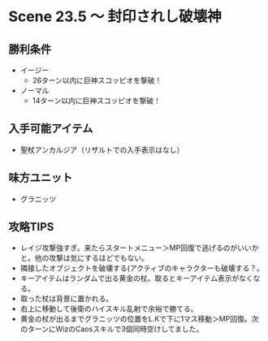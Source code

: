# Scene 23.5 ～ 封印されし破壊神

## 勝利条件 

- イージー
  - 26ターン以内に巨神スコッピオを撃破！
- ノーマル
  - 14ターン以内に巨神スコッピオを撃破！

## 入手可能アイテム 

- 聖杖アンカルジア（リザルトでの入手表示はなし）

## 味方ユニット 

- グラニッツ

## 攻略TIPS 

- レイジ攻撃強すぎ。来たらスタートメニュー＞MP回復で逃げるのがいいかと。他の攻撃は気にするほどでもない。
- 隣接したオブジェクトを破壊する(アクティブのキャラクターも破壊する？。
- キーアイテムはランダムで出る黄金の杖。取るとキーアイテム表示がなくなる。
- 取った杖は背景に置かれる。
- 右上に移動して後衛のハイスキル乱射で余裕で勝てる。
- 黄金の杖が出るまでグラニッツの位置をL.Kで下に1マス移動＞MP回復。次のターンにWizのCaosスキルで3個同時空けしてました。

